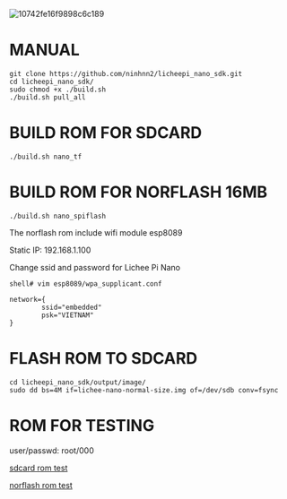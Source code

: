 ![10742fe16f9898c6c189](https://user-images.githubusercontent.com/86546911/126890831-2fc226ee-0686-4011-8c79-c5a47be7d76e.jpg)


MANUAL
=======================
```shell
git clone https://github.com/ninhnn2/licheepi_nano_sdk.git
cd licheepi_nano_sdk/
sudo chmod +x ./build.sh
./build.sh pull_all
```
BUILD ROM FOR SDCARD
=======================

```shell
./build.sh nano_tf
```

BUILD ROM FOR NORFLASH 16MB
=======================

```shell
./build.sh nano_spiflash
```

The norflash rom include wifi module esp8089

Static IP: 192.168.1.100

Change ssid and password for Lichee Pi Nano 

```shell
shell# vim esp8089/wpa_supplicant.conf

network={
        ssid="embedded"
        psk="VIETNAM"
}
```


FLASH ROM TO SDCARD
=======================

```shell
cd licheepi_nano_sdk/output/image/
sudo dd bs=4M if=lichee-nano-normal-size.img of=/dev/sdb conv=fsync
```

ROM FOR TESTING
===============
user/passwd: root/000

[sdcard rom test](https://mega.nz/file/Myp20YxZ#7GH6VL6gQFb6ywQPv-gALdYCResSTUQDG2RmtdAWigw)

[norflash rom test](https://mega.nz/file/xuZBmYRJ#ES87VDUaZ-a5ne9D-fwORBrPsOvWDQMtUYfelrDtgg8)
